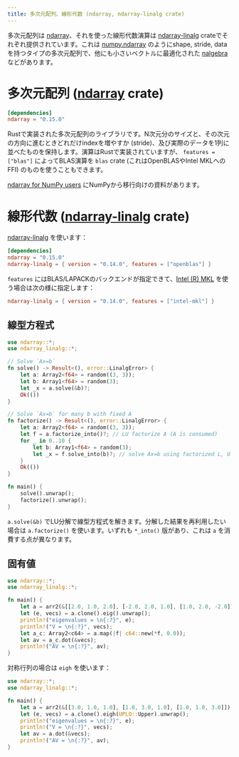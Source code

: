 ```yaml
---
title: 多次元配列、線形代数 (ndarray, ndarray-linalg crate)
---
```


多次元配列は [ndarray][ndarray]、それを使った線形代数演算は [ndarray-linalg][linalg] crateでそれぞれ提供されています。これは [numpy.ndarray][numpy] のようにshape, stride, dataを持つタイプの多次元配列で、他にも小さいベクトルに最適化された [nalgebra][nalgebra] などがあります。

[ndarray]: https://docs.rs/ndarray/0.14.0/ndarray/
[linalg]: https://docs.rs/ndarray-linalg/0.12.1/ndarray_linalg/
[numpy]: https://numpy.org/doc/stable/reference/generated/numpy.ndarray.html
[nalgebra]: https://docs.rs/nalgebra/0.23.2/nalgebra/

多次元配列 ([ndarray][ndarray] crate)
======================================

```toml
[dependencies]
ndarray = "0.15.0"
```

Rustで実装された多次元配列のライブラリです。N次元分のサイズと、その次元の方向に進むときどれだけindexを増やすか (stride)、及び実際のデータを1列に並べたものを保持します。演算はRustで実装されていますが、 `features = ["blas"]` によってBLAS演算を `blas` crate (これはOpenBLASやIntel MKLへのFFI) のものを使うこともできます。

[ndarray for NumPy users](https://docs.rs/ndarray/0.14.0/ndarray/doc/ndarray_for_numpy_users/index.html) にNumPyから移行向けの資料があります。

線形代数 ([ndarray-linalg][linalg] crate)
================================

[ndarray-linalg](https://github.com/rust-ndarray/ndarray-linalg) を使います：

```toml
[dependencies]
ndarray = "0.15.0"
ndarray-linalg = { version = "0.14.0", features = ["openblas"] }
```

`features` にはBLAS/LAPACKのバックエンドが指定できて、[Intel (R) MKL](https://software.intel.com/content/www/us/en/develop/tools/math-kernel-library.html) を使う場合は次の様に指定します：

```toml
ndarray-linalg = { version = "0.14.0", features = ["intel-mkl"] }
```

線型方程式
--------------

```rust
use ndarray::*;
use ndarray_linalg::*;

// Solve `Ax=b`
fn solve() -> Result<(), error::LinalgError> {
    let a: Array2<f64> = random((3, 3));
    let b: Array1<f64> = random(3);
    let _x = a.solve(&b)?;
    Ok(())
}

// Solve `Ax=b` for many b with fixed A
fn factorize() -> Result<(), error::LinalgError> {
    let a: Array2<f64> = random((3, 3));
    let f = a.factorize_into()?; // LU factorize A (A is consumed)
    for _ in 0..10 {
        let b: Array1<f64> = random(3);
        let _x = f.solve_into(b)?; // solve Ax=b using factorized L, U
    }
    Ok(())
}

fn main() {
    solve().unwrap();
    factorize().unwrap();
}
```

`a.solve(&b)` でLU分解で線型方程式を解きます。分解した結果を再利用したい場合は `a.factorize()` を使います。いずれも `*_into()` 版があり、これは `a` を消費する点が異なります。

固有値
---------

```rust
use ndarray::*;
use ndarray_linalg::*;

fn main() {
    let a = arr2(&[[2.0, 1.0, 2.0], [-2.0, 2.0, 1.0], [1.0, 2.0, -2.0]]);
    let (e, vecs) = a.clone().eig().unwrap();
    println!("eigenvalues = \n{:?}", e);
    println!("V = \n{:?}", vecs);
    let a_c: Array2<c64> = a.map(|f| c64::new(*f, 0.0));
    let av = a_c.dot(&vecs);
    println!("AV = \n{:?}", av);
}
```

対称行列の場合は `eigh` を使います：

```rust
use ndarray::*;
use ndarray_linalg::*;

fn main() {
    let a = arr2(&[[3.0, 1.0, 1.0], [1.0, 3.0, 1.0], [1.0, 1.0, 3.0]]);
    let (e, vecs) = a.clone().eigh(UPLO::Upper).unwrap();
    println!("eigenvalues = \n{:?}", e);
    println!("V = \n{:?}", vecs);
    let av = a.dot(&vecs);
    println!("AV = \n{:?}", av);
}
```


